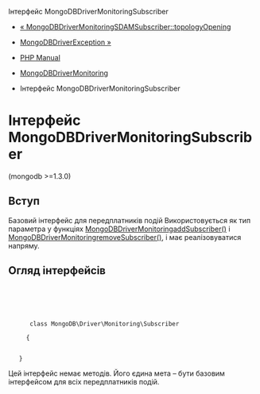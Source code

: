 Інтерфейс MongoDBDriverMonitoringSubscriber

-   [« MongoDBDriverMonitoringSDAMSubscriber::topologyOpening](mongodb-driver-monitoring-sdamsubscriber.topologyopening.html)
    
-   [MongoDBDriverException »](mongodb.exceptions.md)
    
-   [PHP Manual](index.md)
    
-   [MongoDBDriverMonitoring](mongodb.monitoring.md)
    
-   Інтерфейс MongoDBDriverMonitoringSubscriber
    

# Інтерфейс MongoDBDriverMonitoringSubscriber

(mongodb >=1.3.0)

## Вступ

Базовий інтерфейс для передплатників подій Використовується як тип параметра у функціях [MongoDBDriverMonitoringaddSubscriber()](function.mongodb.driver.monitoring.addsubscriber.md) і [MongoDBDriverMonitoringremoveSubscriber()](function.mongodb.driver.monitoring.removesubscriber.md), і має реалізовуватися напряму.

## Огляд інтерфейсів

```synopsis


    
    
     
      class MongoDB\Driver\Monitoring\Subscriber
     
     {
    

   }
```

Цей інтерфейс немає методів. Його єдина мета – бути базовим інтерфейсом для всіх передплатників подій.